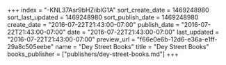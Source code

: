 +++
index = "-KNL37Asr9bHZiiblG1A"
sort_create_date = 1469248980
sort_last_updated = 1469248980
sort_publish_date = 1469248980
create_date = "2016-07-22T21:43:00-07:00"
publish_date = "2016-07-22T21:43:00-07:00"
date = "2016-07-22T21:43:00-07:00"
last_updated = "2016-07-22T21:43:00-07:00"
preview_url = "f66e0e6b-12d6-e36a-e1ff-29a8c505eebe"
name = "Dey Street Books"
title = "Dey Street Books"
books_publisher = ["publishers/dey-street-books.md"]
+++
